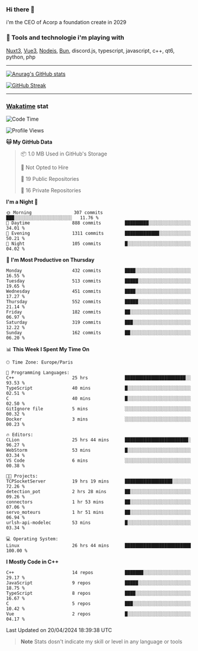 ### Hi there 👋

i'm the CEO of Acorp a foundation create in 2029  

### 🧰 Tools and technologie i'm playing with

[Nuxt3](https://nuxt.com), [Vue3](https://vuejs.org/), [Nodejs](https://nodejs.org), [Bun](https://bun.sh/), discord.js, typescript, javascript, c++, qt6, python, php

---

[![Anurag's GitHub stats](https://github-readme-stats.vercel.app/api?username=ackimixs&show_icons=true&theme=github_dark&count_private=true)](https://www.ackimixs.xyz)

[![GitHub Streak](https://github-readme-streak-stats.herokuapp.com?user=Ackimixs&theme=github-dark-blue&date_format=j%20M%5B%20Y%5D&mode=weekly)](https://git.io/streak-stats)

---
 
 ### [Wakatime](https://wakatime.com/) stat

<!--START_SECTION:waka-->
![Code Time](http://img.shields.io/badge/Code%20Time-1%2C029%20hrs%2022%20mins-blue)

![Profile Views](http://img.shields.io/badge/Profile%20Views-0-blue)

**🐱 My GitHub Data** 

> 📦 1.0 MB Used in GitHub's Storage 
 > 
> 🚫 Not Opted to Hire
 > 
> 📜 19 Public Repositories 
 > 
> 🔑 16 Private Repositories 
 > 
**I'm a Night 🦉** 

```text
🌞 Morning                307 commits         ███░░░░░░░░░░░░░░░░░░░░░░   11.76 % 
🌆 Daytime                888 commits         █████████░░░░░░░░░░░░░░░░   34.01 % 
🌃 Evening                1311 commits        █████████████░░░░░░░░░░░░   50.21 % 
🌙 Night                  105 commits         █░░░░░░░░░░░░░░░░░░░░░░░░   04.02 % 
```
📅 **I'm Most Productive on Thursday** 

```text
Monday                   432 commits         ████░░░░░░░░░░░░░░░░░░░░░   16.55 % 
Tuesday                  513 commits         █████░░░░░░░░░░░░░░░░░░░░   19.65 % 
Wednesday                451 commits         ████░░░░░░░░░░░░░░░░░░░░░   17.27 % 
Thursday                 552 commits         █████░░░░░░░░░░░░░░░░░░░░   21.14 % 
Friday                   182 commits         ██░░░░░░░░░░░░░░░░░░░░░░░   06.97 % 
Saturday                 319 commits         ███░░░░░░░░░░░░░░░░░░░░░░   12.22 % 
Sunday                   162 commits         ██░░░░░░░░░░░░░░░░░░░░░░░   06.20 % 
```


📊 **This Week I Spent My Time On** 

```text
🕑︎ Time Zone: Europe/Paris

💬 Programming Languages: 
C++                      25 hrs              ███████████████████████░░   93.53 % 
TypeScript               40 mins             █░░░░░░░░░░░░░░░░░░░░░░░░   02.51 % 
C                        40 mins             █░░░░░░░░░░░░░░░░░░░░░░░░   02.50 % 
GitIgnore file           5 mins              ░░░░░░░░░░░░░░░░░░░░░░░░░   00.32 % 
Docker                   3 mins              ░░░░░░░░░░░░░░░░░░░░░░░░░   00.23 % 

🔥 Editors: 
CLion                    25 hrs 44 mins      ████████████████████████░   96.27 % 
WebStorm                 53 mins             █░░░░░░░░░░░░░░░░░░░░░░░░   03.34 % 
VS Code                  6 mins              ░░░░░░░░░░░░░░░░░░░░░░░░░   00.38 % 

🐱‍💻 Projects: 
TCPSocketServer          19 hrs 19 mins      ██████████████████░░░░░░░   72.26 % 
detection_pot            2 hrs 28 mins       ██░░░░░░░░░░░░░░░░░░░░░░░   09.26 % 
connectors               1 hr 53 mins        ██░░░░░░░░░░░░░░░░░░░░░░░   07.06 % 
servo_moteurs            1 hr 51 mins        ██░░░░░░░░░░░░░░░░░░░░░░░   06.94 % 
urlsh-api-modelec        53 mins             █░░░░░░░░░░░░░░░░░░░░░░░░   03.34 % 

💻 Operating System: 
Linux                    26 hrs 44 mins      █████████████████████████   100.00 % 
```

**I Mostly Code in C++** 

```text
C++                      14 repos            ███████░░░░░░░░░░░░░░░░░░   29.17 % 
JavaScript               9 repos             █████░░░░░░░░░░░░░░░░░░░░   18.75 % 
TypeScript               8 repos             ████░░░░░░░░░░░░░░░░░░░░░   16.67 % 
C                        5 repos             ███░░░░░░░░░░░░░░░░░░░░░░   10.42 % 
Vue                      2 repos             █░░░░░░░░░░░░░░░░░░░░░░░░   04.17 % 
```




 Last Updated on 20/04/2024 18:39:38 UTC
<!--END_SECTION:waka-->

> **Note**
> Stats dosn't indicate my skill or level in any language or tools
